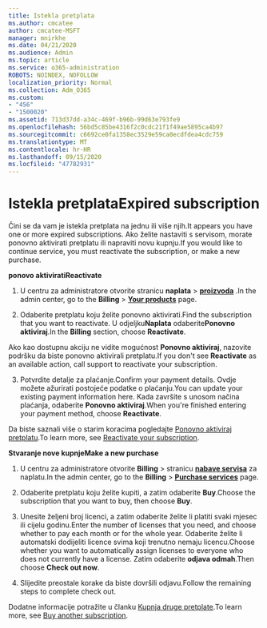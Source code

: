 ```yaml
---
title: Istekla pretplata
ms.author: cmcatee
author: cmcatee-MSFT
manager: mnirkhe
ms.date: 04/21/2020
ms.audience: Admin
ms.topic: article
ms.service: o365-administration
ROBOTS: NOINDEX, NOFOLLOW
localization_priority: Normal
ms.collection: Adm_O365
ms.custom:
- "456"
- "1500020"
ms.assetid: 713d37dd-a34c-469f-b96b-99d63e793fe9
ms.openlocfilehash: 56bd5c85be4316f2c0cdc21f1f49ae5895ca4b97
ms.sourcegitcommit: c6692ce0fa1358ec3529e59ca0ecdfdea4cdc759
ms.translationtype: MT
ms.contentlocale: hr-HR
ms.lasthandoff: 09/15/2020
ms.locfileid: "47782931"
---
```

# <a name="expired-subscription"></a><span data-ttu-id="c12b7-102">Istekla pretplata</span><span class="sxs-lookup"><span data-stu-id="c12b7-102">Expired subscription</span></span>

<span data-ttu-id="c12b7-103">Čini se da vam je istekla pretplata na jednu ili više njih.</span><span class="sxs-lookup"><span data-stu-id="c12b7-103">It appears you have one or more expired subscriptions.</span></span> <span data-ttu-id="c12b7-104">Ako želite nastaviti s servisom, morate ponovno aktivirati pretplatu ili napraviti novu kupnju.</span><span class="sxs-lookup"><span data-stu-id="c12b7-104">If you would like to continue service, you must reactivate the subscription, or make a new purchase.</span></span>
  
<span data-ttu-id="c12b7-105">**ponovo aktivirati**</span><span class="sxs-lookup"><span data-stu-id="c12b7-105">**Reactivate**</span></span>
  
1. <span data-ttu-id="c12b7-106">U centru za administratore otvorite stranicu **naplata** \> **[proizvoda](https://go.microsoft.com/fwlink/p/?linkid=842054)** .</span><span class="sxs-lookup"><span data-stu-id="c12b7-106">In the admin center, go to the **Billing** \> **[Your products](https://go.microsoft.com/fwlink/p/?linkid=842054)** page.</span></span>

2. <span data-ttu-id="c12b7-107">Odaberite pretplatu koju želite ponovno aktivirati.</span><span class="sxs-lookup"><span data-stu-id="c12b7-107">Find the subscription that you want to reactivate.</span></span> <span data-ttu-id="c12b7-108">U odjeljku**Naplata** odaberite**Ponovno aktiviraj**.</span><span class="sxs-lookup"><span data-stu-id="c12b7-108">In the **Billing** section, choose **Reactivate**.</span></span>

<span data-ttu-id="c12b7-109">Ako kao dostupnu akciju ne vidite mogućnost **Ponovno aktiviraj**, nazovite podršku da biste ponovno aktivirali pretplatu.</span><span class="sxs-lookup"><span data-stu-id="c12b7-109">If you don't see **Reactivate** as an available action, call support to reactivate your subscription.</span></span>

3. <span data-ttu-id="c12b7-110">Potvrdite detalje za plaćanje.</span><span class="sxs-lookup"><span data-stu-id="c12b7-110">Confirm your payment details.</span></span> <span data-ttu-id="c12b7-111">Ovdje možete ažurirati postojeće podatke o plaćanju.</span><span class="sxs-lookup"><span data-stu-id="c12b7-111">You can update your existing payment information here.</span></span> <span data-ttu-id="c12b7-112">Kada završite s unosom načina plaćanja, odaberite **Ponovno aktiviraj**.</span><span class="sxs-lookup"><span data-stu-id="c12b7-112">When you're finished entering your payment method, choose **Reactivate**.</span></span>

<span data-ttu-id="c12b7-113">Da biste saznali više o starim koracima pogledajte [Ponovno aktiviraj pretplatu](https://docs.microsoft.com/microsoft-365/commerce/subscriptions/reactivate-your-subscription).</span><span class="sxs-lookup"><span data-stu-id="c12b7-113">To learn more, see [Reactivate your subscription](https://docs.microsoft.com/microsoft-365/commerce/subscriptions/reactivate-your-subscription).</span></span>

<span data-ttu-id="c12b7-114">**Stvaranje nove kupnje**</span><span class="sxs-lookup"><span data-stu-id="c12b7-114">**Make a new purchase**</span></span>
  
1. <span data-ttu-id="c12b7-115">U centru za administratore otvorite **Billing** \> stranicu **[nabave servisa](https://go.microsoft.com/fwlink/p/?linkid=868433)** za naplatu.</span><span class="sxs-lookup"><span data-stu-id="c12b7-115">In the admin center, go to the **Billing** \> **[Purchase services](https://go.microsoft.com/fwlink/p/?linkid=868433)** page.</span></span>

2. <span data-ttu-id="c12b7-116">Odaberite pretplatu koju želite kupiti, a zatim odaberite **Buy**.</span><span class="sxs-lookup"><span data-stu-id="c12b7-116">Choose the subscription that you want to buy, then choose **Buy**.</span></span>

3. <span data-ttu-id="c12b7-117">Unesite željeni broj licenci, a zatim odaberite želite li platiti svaki mjesec ili cijelu godinu.</span><span class="sxs-lookup"><span data-stu-id="c12b7-117">Enter the number of licenses that you need, and choose whether to pay each month or for the whole year.</span></span> <span data-ttu-id="c12b7-118">Odaberite želite li automatski dodijeliti licence svima koji trenutno nemaju licencu.</span><span class="sxs-lookup"><span data-stu-id="c12b7-118">Choose whether you want to automatically assign licenses to everyone who does not currently have a license.</span></span> <span data-ttu-id="c12b7-119">Zatim odaberite **odjava odmah**.</span><span class="sxs-lookup"><span data-stu-id="c12b7-119">Then choose **Check out now**.</span></span>

4. <span data-ttu-id="c12b7-120">Slijedite preostale korake da biste dovršili odjavu.</span><span class="sxs-lookup"><span data-stu-id="c12b7-120">Follow the remaining steps to complete check out.</span></span>

<span data-ttu-id="c12b7-121">Dodatne informacije potražite u članku [Kupnja druge pretplate](https://docs.microsoft.com/microsoft-365/commerce/buy-another-subscription).</span><span class="sxs-lookup"><span data-stu-id="c12b7-121">To learn more, see [Buy another subscription](https://docs.microsoft.com/microsoft-365/commerce/buy-another-subscription).</span></span>